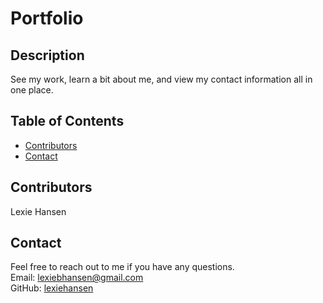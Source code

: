   # Portfolio

  ## Description
  See my work, learn a bit about me, and view my contact information all in one place.

  ## Table of Contents
  * [Contributors](#contributors)
  * [Contact](#contact)
  
  ## Contributors
  Lexie Hansen

  ##  Contact
  Feel free to reach out to me if you have any questions. 
  </br>
  Email: [lexiebhansen@gmail.com](mailto:lexiebhansen@gmail.com)
  </br>
  GitHub: [lexiehansen](https://github.com/lexiehansen)
